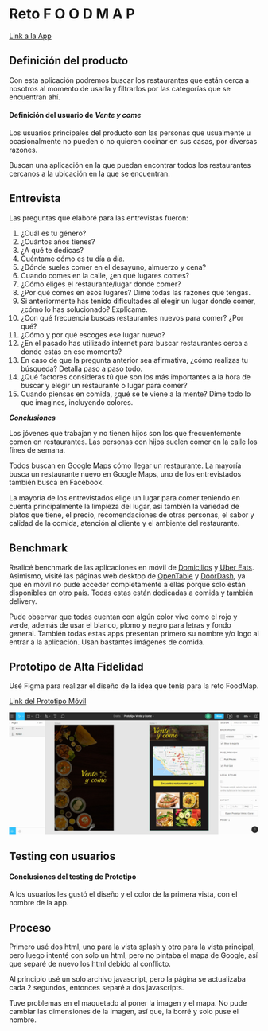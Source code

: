 # Reto F O O D M A P

[Link a la App](https://dodamaticorena.github.io/lim-2018-01-foodmap/src/splash.html)

## Definición del producto

Con esta aplicación podremos buscar los restaurantes que están cerca a nosotros al momento de usarla y filtrarlos por las categorías que se encuentran ahí.

#### Definición del usuario de *Vente y come*

Los usuarios principales del producto son las personas que usualmente u ocasionalmente no pueden o no quieren cocinar en sus casas, por diversas razones.

Buscan una aplicación en la que puedan encontrar todos los restaurantes cercanos a la ubicación en la que se encuentran.

## Entrevista

Las preguntas que elaboré para las entrevistas fueron:

1. ¿Cuál es tu género?
2. ¿Cuántos años tienes?
3. ¿A qué te dedicas?
4. Cuéntame cómo es tu día a día.
5. ¿Dónde sueles comer en el desayuno, almuerzo y cena?
6. Cuando comes en la calle, ¿en qué lugares comes?
7. ¿Cómo eliges el restaurante/lugar donde comer?
8. ¿Por qué comes en esos lugares? Dime todas las razones que tengas.
9. Si anteriormente has tenido dificultades al elegir un lugar donde comer, ¿cómo lo has solucionado? Explícame.
10. ¿Con qué frecuencia buscas restaurantes nuevos para comer? ¿Por qué?
11. ¿Cómo y por qué escoges ese lugar nuevo?
12. ¿En el pasado has utilizado internet para buscar restaurantes cerca a donde estás en ese momento?
13. En caso de que la pregunta anterior sea afirmativa, ¿cómo realizas tu búsqueda? Detalla paso a paso todo.
14. ¿Qué factores consideras tú que son los más importantes a la hora de buscar y elegir un restaurante o lugar para comer?
15. Cuando piensas en comida, ¿qué se te viene a la mente? Dime todo lo que imagines, incluyendo colores.


**_Conclusiones_**

Los jóvenes que trabajan y no tienen hijos son los que frecuentemente comen en restaurantes. Las personas con hijos suelen comer en la calle los fines de semana. 

Todos buscan en Google Maps cómo llegar un restaurante. La mayoría busca un restaurante nuevo en Google Maps, uno de los entrevistados también busca en Facebook. 

La mayoría de los entrevistados elige un lugar para comer teniendo en cuenta principalmente la limpieza del lugar, así también la variedad de platos que tiene, el precio, recomendaciones de otras personas, el sabor y calidad de la comida, atención al cliente y el ambiente del restaurante.


## Benchmark

Realicé benchmark de las aplicaciones en móvil de [Domicilios](https://domicilios.com.pe) y [Uber Eats](https://www.ubereats.com). Asimismo, visité las páginas web desktop de [OpenTable](https://restaurant.opentable.com) y [DoorDash](https://www.doordash.com), ya que en móvil no pude acceder completamente a ellas porque solo están disponibles en otro país. Todas estas están dedicadas a comida y también delivery. 

Pude observar que todas cuentan con algún color vivo como el rojo y verde, además de usar el blanco, plomo y negro para letras y fondo general. También todas estas apps presentan primero su nombre y/o logo al entrar a la aplicación. Usan bastantes imágenes de comida.

## Prototipo de Alta Fidelidad

Usé Figma para realizar el diseño de la idea que tenía para la reto FoodMap. 

[Link del Prototipo Móvil](https://www.figma.com/proto/EqrWrP6wRajmklm2FyDozUm8/Prototipo-Vente-y-Come?node-id=1%3A2&scaling=scale-down)

![Sin titulo](/img/prototype-mobile.jpg)


## Testing con usuarios

#### Conclusiones del testing de Prototipo

A los usuarios les gustó el diseño y el color de la primera vista, con el nombre de la app. 

## Proceso

Primero usé dos html, uno para la vista splash y otro para la vista principal, pero luego intenté con solo un html, pero no pintaba el mapa de Google, así que separé de nuevo los html debido al conflicto. 

Al principio usé un solo archivo javascript, pero la página se actualizaba cada 2 segundos, entonces separé a dos javascripts.

Tuve problemas en el maquetado al poner la imagen y el mapa. No pude cambiar las dimensiones de la imagen, así que, la borré y solo puse el nombre. 


